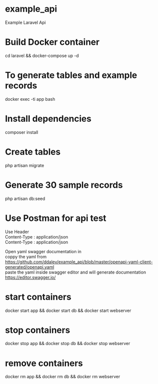 # example_api
Example Laravel Api

# Build Docker container
cd laravel && 
docker-compose up -d

# To generate tables and example records
docker exec -ti app bash

# Install dependencies
composer install

# Create tables
php artisan migrate

# Generate 30 sample records
php artisan db:seed

# Use Postman for api test
Use Header  
Content-Type : application/json  
Content-Type : application/json  

Open yaml swagger documentation in  
coppy the yaml from  
https://github.com/ddalev/example_api/blob/master/openapi-yaml-client-generated/openapi.yaml  
paste the yaml inside swagger editor and will generate documentation  
https://editor.swagger.io/

# start containers
docker start app &&
docker start db &&
docker start webserver

# stop containers
docker stop app &&
docker stop db &&
docker stop webserver

# remove containers
docker rm app &&
docker rm db &&
docker rm webserver